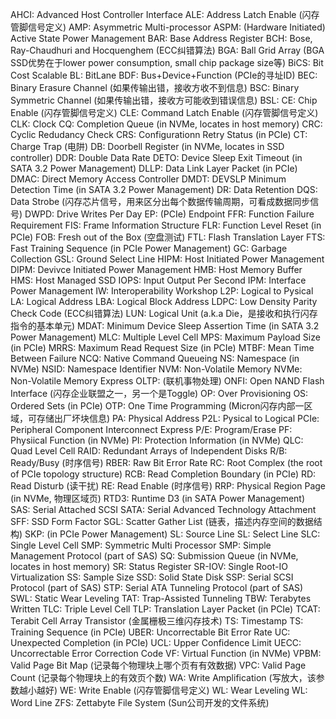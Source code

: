 AHCI: Advanced Host Controller Interface
ALE:  Address Latch Enable (闪存管脚信号定义)
AMP: Asymmetric Multi-processor
ASPM: (Hardware Initiated) Active State Power Management
BAR: Base Address Register
BCH: Bose, Ray-Chaudhuri and Hocquenghem (ECC纠错算法)
BGA: Ball Grid Array (BGA SSD优势在于lower power consumption, small chip package size等)
BiCS: Bit Cost Scalable
BL: BitLane
BDF: Bus+Device+Function (PCIe的寻址ID) 
BEC: Binary Erasure Channel (如果传输出错，接收方收不到信息)
BSC: Binary Symmetric Channel (如果传输出错，接收方可能收到错误信息)
BSL:
CE: Chip Enable  (闪存管脚信号定义)
CLE: Command Latch Enable (闪存管脚信号定义)
CLK: Clock
CQ: Completion Queue (in NVMe, locates in host memory)
CRC: Cyclic Redudancy Check
CRS: Configurationn Retry Status (in PCIe)
CT: Charge Trap (电阱) 
DB: Doorbell Register (in NVMe, locates in SSD controller)
DDR: Double Data Rate
DETO: Device Sleep Exit Timeout (in SATA 3.2 Power Management)
DLLP: Data Link Layer Packet (in PCIe)
DMAC: Direct Memory Access Controller
DMDT: DEVSLP Minimum Detection Time (in SATA 3.2 Power Management)
DR: Data Retention
DQS: Data Strobe (闪存芯片信号，用来区分出每个数据传输周期，可看成数据同步信号)
DWPD: Drive Writes Per Day
EP: (PCIe) Endpoint
FFR: Function Failure Requirement
FIS: Frame Information Structure
FLR: Function Level Reset (in PCIe)
FOB: Fresh out of the Box (空盘测试)
FTL: Flash Translation Layer
FTS: Fast Training Sequence (in PCIe Power Management)
GC: Garbage Collection
GSL: Ground Select Line
HIPM: Host Initiated Power Management
DIPM: Devivce Initiated Power Management
HMB: Host Memory Buffer
HMS: Host Managed SSD
IOPS: Input Output Per Second
IPM: Interface Power Management
IW: Interoperability Workshop
L2P: Logical to Pysical
LA: Logical Address
LBA: Logical Block Address
LDPC: Low Density Parity Check Code (ECC纠错算法)
LUN: Logical Unit (a.k.a Die，是接收和执行闪存指令的基本单元)
MDAT: Minimum Device Sleep Assertion Time (in SATA 3.2 Power Management)
MLC: Multiple Level Cell
MPS: Maximum Payload Size (in PCIe)
MRRS: Maximum Read Request Size (in PCIe)
MTBF: Mean Time Between Failure
NCQ: Native Command Queueing
NS: Namespace (in NVMe)
NSID: Namespace Identifier 
NVM: Non-Volatile Memory
NVMe: Non-Volatile Memory Express
OLTP: (联机事物处理)
ONFI: Open NAND Flash Interface (闪存企业联盟之一，另一个是Toggle)
OP: Over Provisioning
OS: Ordered Sets (in PCIe)
OTP: One Time Programming (Micron闪存内部一区域，可存储出厂坏块信息)
PA: Physical Address
P2L: Pysical to Logical
PCIe: Peripheral Component Interconnect Express
P/E: Program/Erase
PF: Physiical Function (in NVMe)
PI: Protection Information (in NVMe)
QLC: Quad Level Cell 
RAID: Redundant Arrays of Independent Disks
R/B: Ready/Busy (时序信号)
RBER: Raw Bit Error Rate
RC: Root Complex (the root of PCIe topology structure)
RCB: Read Completion Boundary (in PCIe)
RD: Read Disturb (读干扰)
RE: Read Enable (时序信号)
RRP: Physical Region Page (in NVMe, 物理区域页)
RTD3: Runtime D3 (in SATA Power Management)
SAS: Serial Attached SCSI
SATA: Serial Advanced Technology Attachment
SFF: SSD Form Factor
SGL: Scatter Gather List (链表，描述内存空间的数据结构)
SKP: (in PCIe Power Management)
SL: Source Line
SL: Select Line
SLC: Single Level Cell
SMP: Symmetric Multi Processor
SMP: Simple Management Protocol (part of SAS)
SQ: Submission Queue (in NVMe, locates in host memory)
SR: Status Register
SR-IOV: Single Root-IO Virtualization
SS: Sample Size 
SSD: Solid State Disk
SSP: Serial SCSI Protocol (part of SAS)
STP: Serial ATA Tunneling Protocol (part of SAS)
SWL: Static Wear Leveling 
TAT: Trap-Assisted Tunneling
TBW: Terabytes Written
TLC: Triple Level Cell
TLP: Translation Layer Packet (in PCIe)
TCAT: Terabit Cell Array Transistor (金属栅极三维闪存技术)
TS: Timestamp
TS: Training Sequence (in PCIe)
UBER: Uncorrectable Bit Error Rate
UC: Unexpected Completion (in PCIe)
UCL: Upper Confidence Limit
UECC: Uncorrectable Error Correction Code
VF: Virtual Function (in NVMe)
VPBM: Valid Page Bit Map (记录每个物理块上哪个页有有效数据)
VPC: Valid Page Count (记录每个物理块上的有效页个数)
WA: Write Amplification (写放大，该参数越小越好)
WE: Write Enable (闪存管脚信号定义)
WL: Wear Leveling
WL: Word Line
ZFS: Zettabyte File System (Sun公司开发的文件系统)
